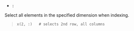 * `:`

Select all elements in the specified dimension when indexing.

> `x(2, :)   # selects 2nd row, all columns`
